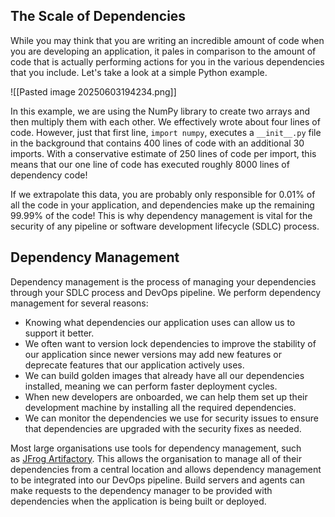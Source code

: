 ## The Scale of Dependencies  

While you may think that you are writing an incredible amount of code when you are developing an application, it pales in comparison to the amount of code that is actually performing actions for you in the various dependencies that you include. Let's take a look at a simple Python example.

![[Pasted image 20250603194234.png]]

In this example, we are using the NumPy library to create two arrays and then multiply them with each other. We effectively wrote about four lines of code. However, just that first line, `import numpy`, executes a `__init__.py` file in the background that contains 400 lines of code with an additional 30 imports. With a conservative estimate of 250 lines of code per import, this means that our one line of code has executed roughly 8000 lines of dependency code!

If we extrapolate this data, you are probably only responsible for 0.01% of all the code in your application, and dependencies make up the remaining 99.99% of the code! This is why dependency management is vital for the security of any pipeline or software development lifecycle (SDLC) process.

## Dependency Management

Dependency management is the process of managing your dependencies through your SDLC process and DevOps pipeline. We perform dependency management for several reasons:

- Knowing what dependencies our application uses can allow us to support it better.
- We often want to version lock dependencies to improve the stability of our application since newer versions may add new features or deprecate features that our application actively uses.
- We can build golden images that already have all our dependencies installed, meaning we can perform faster deployment cycles.
- When new developers are onboarded, we can help them set up their development machine by installing all the required dependencies.
- We can monitor the dependencies we use for security issues to ensure that dependencies are upgraded with the security fixes as needed.

Most large organisations use tools for dependency management, such as [JFrog Artifactory](https://jfrog.com/artifactory/). This allows the organisation to manage all of their dependencies from a central location and allows dependency management to be integrated into our DevOps pipeline. Build servers and agents can make requests to the dependency manager to be provided with dependencies when the application is being built or deployed.